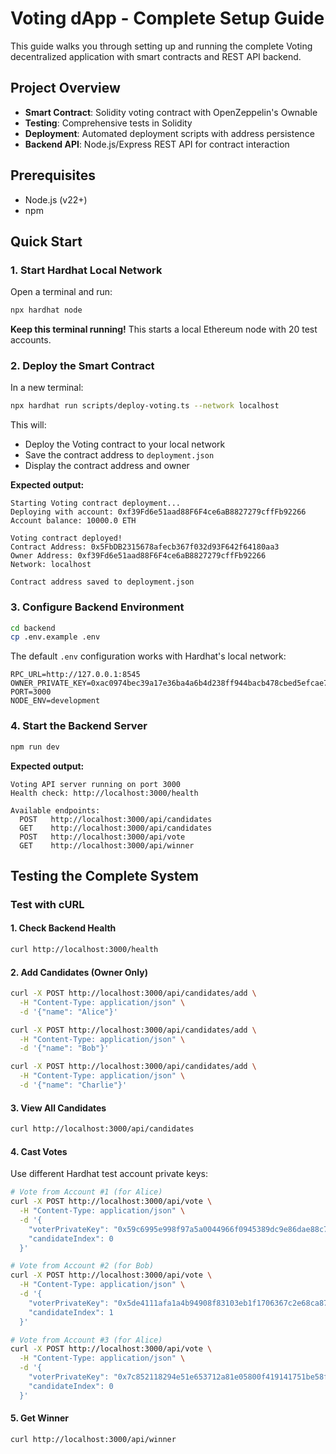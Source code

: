 # Voting dApp - Complete Setup Guide

This guide walks you through setting up and running the complete Voting decentralized application with smart contracts and REST API backend.

## Project Overview

- **Smart Contract**: Solidity voting contract with OpenZeppelin's Ownable
- **Testing**: Comprehensive tests in Solidity 
- **Deployment**: Automated deployment scripts with address persistence
- **Backend API**: Node.js/Express REST API for contract interaction

## Prerequisites

- Node.js (v22+)
- npm

## Quick Start

### 1. Start Hardhat Local Network

Open a terminal and run:

```bash
npx hardhat node
```

**Keep this terminal running!** This starts a local Ethereum node with 20 test accounts.

### 2. Deploy the Smart Contract

In a new terminal:

```bash
npx hardhat run scripts/deploy-voting.ts --network localhost
```

This will:
- Deploy the Voting contract to your local network
- Save the contract address to `deployment.json`
- Display the contract address and owner

**Expected output:**
```
Starting Voting contract deployment...
Deploying with account: 0xf39Fd6e51aad88F6F4ce6aB8827279cffFb92266
Account balance: 10000.0 ETH

Voting contract deployed!
Contract Address: 0x5FbDB2315678afecb367f032d93F642f64180aa3
Owner Address: 0xf39Fd6e51aad88F6F4ce6aB8827279cffFb92266
Network: localhost

Contract address saved to deployment.json
```

### 3. Configure Backend Environment

```bash
cd backend
cp .env.example .env
```

The default `.env` configuration works with Hardhat's local network:
```env
RPC_URL=http://127.0.0.1:8545
OWNER_PRIVATE_KEY=0xac0974bec39a17e36ba4a6b4d238ff944bacb478cbed5efcae784d7bf4f2ff80
PORT=3000
NODE_ENV=development
```

### 4. Start the Backend Server

```bash
npm run dev
```

**Expected output:**
```
Voting API server running on port 3000
Health check: http://localhost:3000/health

Available endpoints:
  POST   http://localhost:3000/api/candidates
  GET    http://localhost:3000/api/candidates
  POST   http://localhost:3000/api/vote
  GET    http://localhost:3000/api/winner
```

## Testing the Complete System

### Test with cURL

#### 1. Check Backend Health
```bash
curl http://localhost:3000/health
```

#### 2. Add Candidates (Owner Only)
```bash
curl -X POST http://localhost:3000/api/candidates/add \
  -H "Content-Type: application/json" \
  -d '{"name": "Alice"}'

curl -X POST http://localhost:3000/api/candidates/add \
  -H "Content-Type: application/json" \
  -d '{"name": "Bob"}'

curl -X POST http://localhost:3000/api/candidates/add \
  -H "Content-Type: application/json" \
  -d '{"name": "Charlie"}'
```

#### 3. View All Candidates
```bash
curl http://localhost:3000/api/candidates
```

#### 4. Cast Votes

Use different Hardhat test account private keys:

```bash
# Vote from Account #1 (for Alice)
curl -X POST http://localhost:3000/api/vote \
  -H "Content-Type: application/json" \
  -d '{
    "voterPrivateKey": "0x59c6995e998f97a5a0044966f0945389dc9e86dae88c7a8412f4603b6b78690d",
    "candidateIndex": 0
  }'

# Vote from Account #2 (for Bob)
curl -X POST http://localhost:3000/api/vote \
  -H "Content-Type: application/json" \
  -d '{
    "voterPrivateKey": "0x5de4111afa1a4b94908f83103eb1f1706367c2e68ca870fc3fb9a804cdab365a",
    "candidateIndex": 1
  }'

# Vote from Account #3 (for Alice)
curl -X POST http://localhost:3000/api/vote \
  -H "Content-Type: application/json" \
  -d '{
    "voterPrivateKey": "0x7c852118294e51e653712a81e05800f419141751be58f605c371e15141b007a6",
    "candidateIndex": 0
  }'
```

#### 5. Get Winner
```bash
curl http://localhost:3000/api/winner
```

